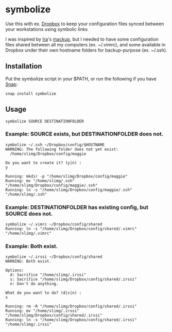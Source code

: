 # symbolize
Use this with ex. [Dropbox](https://www.dropbox.com) to keep your configuration files synced between your workstations using symbolic links

I was inspired by [Ira](https://github.com/lra)'s [mackup](https://github.com/lra/mackup), but I needed to have some configuration files shared between all my computers (ex. ~/.vimrc), and some available in Dropbox under their own hostname folders for backup-purpose (ex. ~/.ssh).

## Installation
Put the symbolize script in your $PATH, or run the following if you have [Snap](https://snapcraft.io/):

```
snap install symbolize
```

## Usage
```
symbolize SOURCE DESTINATIONFOLDER
```

### Example: SOURCE exists, but DESTINATIONFOLDER does not.
```
symbolize ~/.ssh ~/Dropbox/config/$HOSTNAME
WARNING: The following folder does not yet exist:
  /home/slimg/Dropbox/config/maggie

Do you want to create it? (y|n) :
y

Running: mkdir -p "/home/slimg/Dropbox/config/maggie"
Running: mv "/home/slimg/.ssh" "/home/slimg/Dropbox/config/maggie/.ssh"
Running: ln -s "/home/slimg/Dropbox/config/maggie/.ssh" "/home/slimg/.ssh"
```

### Example: DESTINATIONFOLDER has existing config, but SOURCE does not.
```
symbolize ~/.vimrc ~/Dropbox/config/shared
Running: ln -s "/home/slimg/Dropbox/config/shared/.vimrc" "/home/slimg/.vimrc"
```

### Example: Both exist.
```
symbolize ~/.irssi ~/Dropbox/config/shared
WARNING: Both exist.

Options:
  d: Sacrifice "/home/slimg/.irssi"
  s: Sacrifice "/home/slimg/Dropbox/config/shared/.irssi"
  n: Don't do anything.

What do you want to do? (d|s|n) :
s

Running: rm -R "/home/slimg/Dropbox/config/shared/.irssi"
Running: mv "/home/slimg/.irssi" "/home/slimg/Dropbox/config/shared/.irssi"
Running: ln -s "/home/slimg/Dropbox/config/shared/.irssi" "/home/slimg/.irssi"
```
